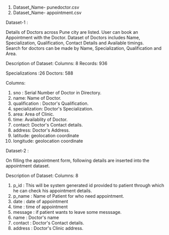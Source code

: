 1. Dataset_Name- punedoctor.csv
2. Dataset_Name- appointment.csv

Dataset-1 :

Details of Doctors across Pune city are listed.
User can book an Appointment with the Doctor.
Dataset of Doctors includes Name, Specialization, Qualification, Contact Details and Available timings.  
Search for doctors can be made by Name, Specialization, Qualification and Area.

Description of Dataset:
Columns: 8
Records: 936

Specializations :26 
Doctors:  588

Columns:

1.	sno :		Serial Number of Doctor in Directory.
2.	name: 	Name of Doctor.
3.	qualification :	  Doctor's Qualification.
4.	specialization:   Doctor's Specialization.
5.	area: 		Area of Clinic.
6.	time: 		Availablity of Doctor.
7.	contact: 	Doctor's Contact details.
8.	address: 	Doctor's Address.
9.  latitude: geolocation coordinate
10. longitude: geolocation coordinate

Dataset-2 :

On filling the appointment form, following details are inserted into the appointment dataset.

Description of Dataset:
Columns: 8

1. p_id   :   This will be system generated id provided to patient through which he can check his appointment details.
2. p_name :   Name of Patient for who need appointment.
3. date   :   date of appointment
4. time   :   time of appointment
5. message  : if patient wants to leave some messsage.
6. name     : Doctor's name 
7. contact  : Doctor's Contact details.
8. address  : Doctor's Clinic address.  

